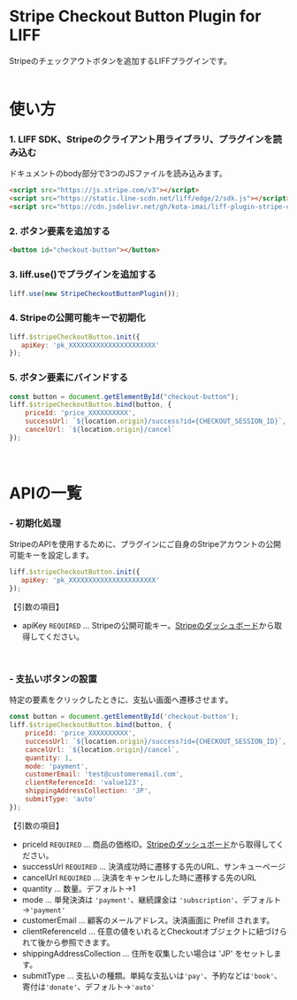 # Stripe Checkout Button Plugin for LIFF
Stripeのチェックアウトボタンを追加するLIFFプラグインです。
<br><br>



# 使い方
<p>

### 1. LIFF SDK、Stripeのクライアント用ライブラリ、プラグインを読み込む
ドキュメントのbody部分で3つのJSファイルを読み込みます。
```HTML
<script src="https://js.stripe.com/v3"></script>
<script src="https://static.line-scdn.net/liff/edge/2/sdk.js"></script>
<script src="https://cdn.jsdelivr.net/gh/kota-imai/liff-plugin-stripe-checkout-button@main/v1/plugin.min.js"></script>
```
</p>

<p>

### 2. ボタン要素を追加する
```HTML
<button id="checkout-button"></button>
```
</p>

<p>

### 3. liff.use()でプラグインを追加する
```Javascript
liff.use(new StripeCheckoutButtonPlugin());
```
</p>

<p>

### 4. Stripeの公開可能キーで初期化
```Javascript
liff.$stripeCheckoutButton.init({
   apiKey: 'pk_XXXXXXXXXXXXXXXXXXXXXX'
});
```
</p>

<p>

### 5. ボタン要素にバインドする</p>
```Javascript
const button = document.getElementById("checkout-button");
liff.$stripeCheckoutButton.bind(button, {
    priceId: 'price_XXXXXXXXXX', 
    successUrl: `${location.origin}/success?id={CHECKOUT_SESSION_ID}`, 
    cancelUrl: `${location.origin}/cancel`
});
```

<br>

# APIの一覧

<p>

### - 初期化処理
StripeのAPIを使用するために、プラグインにご自身のStripeアカウントの公開可能キーを設定します。
```Javascript
liff.$stripeCheckoutButton.init({
   apiKey: 'pk_XXXXXXXXXXXXXXXXXXXXXX'
});
```

【引数の項目】

- apiKey `REQUIRED` ...  Stripeの公開可能キー。[Stripeのダッシュボード](https://dashboard.stripe.com/apikeys)から取得してください。
</p>

<p>
<br>

### - 支払いボタンの設置
特定の要素をクリックしたときに、支払い画面へ遷移させます。
```Javascript
const button = document.getElementById('checkout-button');
liff.$stripeCheckoutButton.bind(button, {
    priceId: 'price_XXXXXXXXXX',
    successUrl: `${location.origin}/success?id={CHECKOUT_SESSION_ID}`,
    cancelUrl: `${location.origin}/cancel`,
    quantity: 1,
    mode: 'payment',
    customerEmail: 'test@customeremail.com',
    clientReferenceId: 'value123',
    shippingAddressCollection: 'JP',
    submitType: 'auto'
});
```

【引数の項目】

- priceId `REQUIRED` ... 商品の価格ID。[Stripeのダッシュボード](https://dashboard.stripe.com/test/products?active=true)から取得してください。
- successUrl `REQUIRED` ... 決済成功時に遷移する先のURL、サンキューページ
- cancelUrl `REQUIRED` ... 決済をキャンセルした時に遷移する先のURL
- quantity ... 数量。デフォルト→1
- mode ... 単発決済は `'payment'`、継続課金は `'subscription'`、デフォルト→`'payment'`
- customerEmail ... 顧客のメールアドレス。決済画面に Prefill されます。
- clientReferenceId ... 任意の値をいれるとCheckoutオブジェクトに紐づけられて後から参照できます。
- shippingAddressCollection ... 住所を収集したい場合は 'JP' をセットします。
- submitType ... 支払いの種類。単純な支払いは`'pay'`、予約などは`'book'`、寄付は`'donate'`、デフォルト→`'auto'`
</p>
